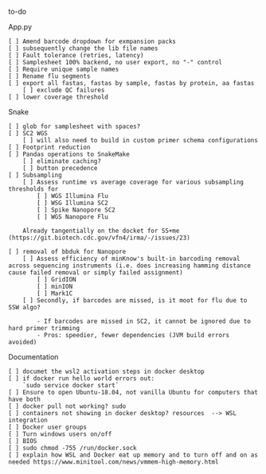 to-do

App.py

    [ ] Amend barcode dropdown for exmpansion packs
    [ ] subsequently change the lib file names
    [ ] Fault tolerance (retries, latency)
    [ ] Samplesheet 100% backend, no user export, no "-" control
    [ ] Require unique sample names
    [ ] Rename flu segments
    [ ] export all fastas, fastas by sample, fastas by protein, aa fastas
        [ ] exclude QC failures
    [ ] lower coverage threshold
Snake

    [ ] glob for samplesheet with spaces?
    [ ] SC2 WGS
        [ ] will also need to build in custom primer schema configurations
    [ ] Footprint reduction
    [ ] Pandas operations to SnakeMake
	    [ ] eliminate caching?
	    [ ] button precedence
    [ ] Subsampling
        [ ] Assess runtime vs average coverage for various subsampling thresholds for
	        [ ] WGS Illumina Flu
	        [ ] WSG Illumina SC2
	        [ ] Spike Nanopore SC2
	        [ ] WGS Nanopore Flu
	    
        Already tangentially on the docket for SS+me (https://git.biotech.cdc.gov/vfn4/irma/-/issues/23)

    [ ] removal of bbduk for Nanopore
	    [ ] Assess efficiency of minKnow's built-in barcoding removal across sequencing instruments (i.e. does increasing hamming distance cause failed removal or simply failed assignment)
		    [ ] GridION
		    [ ] minION
		    [ ] Mark1C
	    [ ] Secondly, if barcodes are missed, is it moot for flu due to SSW algo?
	    
            - If barcodes are missed in SC2, it cannot be ignored due to hard primer trimming
	        - Pros: speedier, fewer dependencies (JVM build errors avoided)

Documentation

    [ ] documet the wsl2 activation steps in docker desktop
    [ ] if docker run hello world errors out:
        `sudo service docker start`
    [ ] Ensure to open Ubuntu-18.04, not vanilla Ubuntu for computers that have both
    [ ] docker pull not working? sudo
    [ ] containers not showing in docker desktop? resources  --> WSL integration 
    [ ] Docker user groups
    [ ] Turn windows users on/off
    [ ] BIOS
    [ ] sudo chmod -755 /run/docker.sock
    [ ] explain how WSL and Docker eat up memory and to turn off and on as needed https://www.minitool.com/news/vmmem-high-memory.html 

